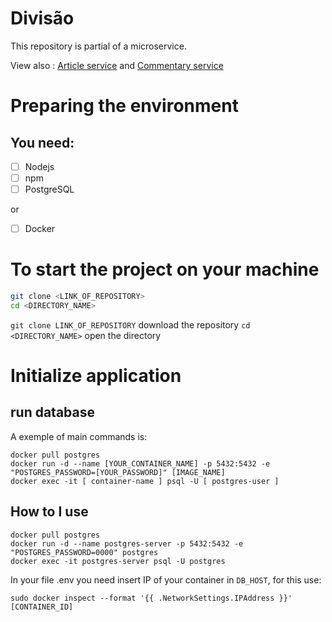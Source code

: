 # Divisão

This repository is partial of a microservice.

View also : [Article service](https://github.com/jhamiltonjunior/blog-articles) and
[Commentary service](https://github.com/jhamiltonjunior/blog-commentaries)

# Preparing the environment

## You need:

- [ ] Nodejs
- [ ] npm
- [ ] PostgreSQL

or

- [ ] Docker

# To start the project on your machine

```bash
git clone <LINK_OF_REPOSITORY>
cd <DIRECTORY_NAME>
```
`git clone LINK_OF_REPOSITORY` download the repository
`cd <DIRECTORY_NAME>` open the directory

# Initialize application

## run database

A exemple of main commands is:

```
docker pull postgres
docker run -d --name [YOUR_CONTAINER_NAME] -p 5432:5432 -e "POSTGRES_PASSWORD=[YOUR_PASSWORD]" [IMAGE_NAME]
docker exec -it [ container-name ] psql -U [ postgres-user ]
```

## How to I use
```
docker pull postgres
docker run -d --name postgres-server -p 5432:5432 -e "POSTGRES_PASSWORD=0000" postgres
docker exec -it postgres-server psql -U postgres
```

In your file .env you need insert IP of your container in ```DB_HOST```, for this use:
```
sudo docker inspect --format '{{ .NetworkSettings.IPAddress }}' [CONTAINER_ID]
```

<!-- run `docker-compose up` in your terminal -->